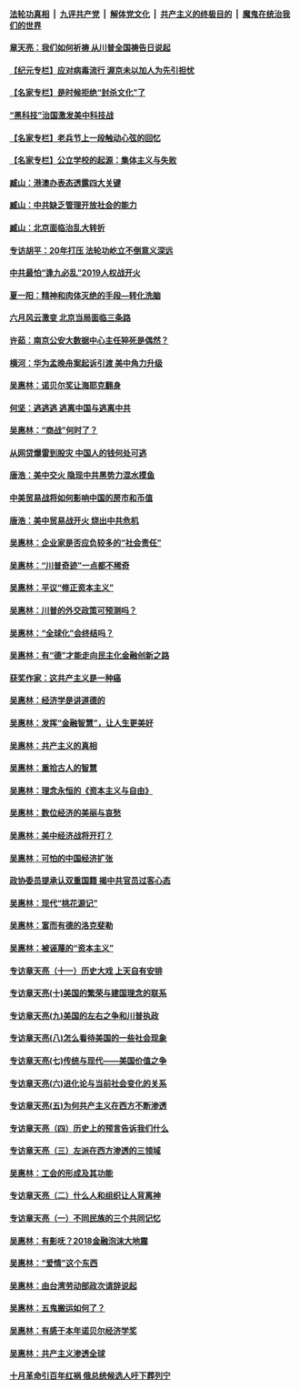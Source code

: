 ####  [法轮功真相](../../../../basic/blob/master/README.md?t=06251531) &nbsp;|&nbsp; [九评共产党](../../../../9ping.md/blob/master/README.md?t=06251531) &nbsp;|&nbsp; [解体党文化](../../../../jtdwh.md/blob/master/README.md?t=06251531)  &nbsp;|&nbsp; [共产主义的终极目的](../../../../gczydzjmd.md/blob/master/README.md?t=06251531) &nbsp;|&nbsp; [魔鬼在统治我们的世界](../../../../mgztzwmdsj.md/blob/master/README.md?t=06251531) 

#### [章天亮：我们如何祈祷 从川普全国祷告日说起](../pages/nsc423/n11944627.md?t=06251531) 

#### [【纪元专栏】应对病毒流行 渥京未以加人为先引担忧](../pages/nsc423/n11875714.md?t=06251531) 

#### [【名家专栏】是时候拒绝“封杀文化”了](../pages/nsc423/n11814093.md?t=06251531) 

#### [“黑科技”治国激发美中科技战](../pages/nsc423/n11638056.md?t=06251531) 

#### [【名家专栏】老兵节上一段触动心弦的回忆](../pages/nsc423/n11646016.md?t=06251531) 

#### [【名家专栏】公立学校的起源：集体主义与失败](../pages/nsc423/n11601833.md?t=06251531) 

#### [臧山：港澳办表态透露四大关键](../pages/nsc423/n11421628.md?t=06251531) 

#### [臧山：中共缺乏管理开放社会的能力](../pages/nsc423/n11407457.md?t=06251531) 

#### [臧山：北京面临治乱大转折](../pages/nsc423/n11406895.md?t=06251531) 

#### [专访胡平：20年打压 法轮功屹立不倒意义深远](../pages/nsc423/n11398800.md?t=06251531) 

#### [中共最怕“逢九必乱”2019人权战开火](../pages/nsc423/n11385248.md?t=06251531) 

#### [夏一阳：精神和肉体灭绝的手段—转化洗脑](../pages/nsc423/n11368250.md?t=06251531) 

#### [六月风云激变 北京当局面临三条路](../pages/nsc423/n11313668.md?t=06251531) 

#### [许茹：南京公安大数据中心主任猝死是偶然？](../pages/nsc423/n11064744.md?t=06251531) 

#### [横河：华为孟晚舟案起诉引渡 美中角力升级](../pages/nsc423/n11027230.md?t=06251531) 

#### [吴惠林：诺贝尔奖让海耶克翻身](../pages/nsc423/n10890049.md?t=06251531) 

#### [何坚：逃逃逃 逃离中国与逃离中共](../pages/nsc423/n10592891.md?t=06251531) 

#### [吴惠林：“商战”何时了？](../pages/nsc423/n10573558.md?t=06251531) 

#### [从网贷爆雷到股灾 中国人的钱何处可逃](../pages/nsc423/n10572800.md?t=06251531) 

#### [唐浩：美中交火 隐现中共黑势力混水摸鱼](../pages/nsc423/n10544040.md?t=06251531) 

#### [中美贸易战将如何影响中国的房市和币值](../pages/nsc423/n10543697.md?t=06251531) 

#### [唐浩：美中贸易战开火 烧出中共危机](../pages/nsc423/n10540126.md?t=06251531) 

#### [吴惠林：企业家是否应负较多的“社会责任”](../pages/nsc423/n10535022.md?t=06251531) 

#### [吴惠林：“川普奇迹”一点都不稀奇](../pages/nsc423/n10512808.md?t=06251531) 

#### [吴惠林：平议“修正资本主义”](../pages/nsc423/n10495724.md?t=06251531) 

#### [吴惠林：川普的外交政策可预测吗？](../pages/nsc423/n10462387.md?t=06251531) 

#### [吴惠林：“全球化”会终结吗？](../pages/nsc423/n10452838.md?t=06251531) 

#### [吴惠林：有“德”才能走向民主化金融创新之路](../pages/nsc423/n10432292.md?t=06251531) 

#### [获奖作家：这共产主义是一种癌](../pages/nsc423/n10431541.md?t=06251531) 

#### [吴惠林：经济学是讲道德的](../pages/nsc423/n10398014.md?t=06251531) 

#### [吴惠林：发挥“金融智慧”，让人生更美好](../pages/nsc423/n10375019.md?t=06251531) 

#### [吴惠林：共产主义的真相](../pages/nsc423/n10351394.md?t=06251531) 

#### [吴惠林：重拾古人的智慧](../pages/nsc423/n10337691.md?t=06251531) 

#### [吴惠林：理念永恒的《资本主义与自由》](../pages/nsc423/n10316274.md?t=06251531) 

#### [吴惠林：数位经济的美丽与哀愁](../pages/nsc423/n10292946.md?t=06251531) 

#### [吴惠林：美中经济战将开打？](../pages/nsc423/n10258825.md?t=06251531) 

#### [吴惠林：可怕的中国经济扩张](../pages/nsc423/n10219147.md?t=06251531) 

#### [政协委员提承认双重国籍 揭中共官员过客心态](../pages/nsc423/n10208809.md?t=06251531) 

#### [吴惠林：现代“桃花源记”](../pages/nsc423/n10185234.md?t=06251531) 

#### [吴惠林：富而有德的洛克斐勒](../pages/nsc423/n10142264.md?t=06251531) 

#### [吴惠林：被诬蔑的“资本主义”](../pages/nsc423/n10124816.md?t=06251531) 

#### [专访章天亮（十一）历史大戏 上天自有安排](../pages/nsc423/n10094905.md?t=06251531) 

#### [专访章天亮(十)美国的繁荣与建国理念的联系](../pages/nsc423/n10094899.md?t=06251531) 

#### [专访章天亮(九)美国的左右之争和川普执政](../pages/nsc423/n10094889.md?t=06251531) 

#### [专访章天亮(八)怎么看待美国的一些社会现象](../pages/nsc423/n10094857.md?t=06251531) 

#### [专访章天亮(七)传统与现代——美国价值之争](../pages/nsc423/n10093140.md?t=06251531) 

#### [专访章天亮(六)进化论与当前社会变化的关系](../pages/nsc423/n10092036.md?t=06251531) 

#### [专访章天亮(五)为何共产主义在西方不断渗透](../pages/nsc423/n10083620.md?t=06251531) 

#### [专访章天亮（四）历史上的预言告诉我们什么](../pages/nsc423/n10083606.md?t=06251531) 

#### [专访章天亮（三）左派在西方渗透的三领域](../pages/nsc423/n10081115.md?t=06251531) 

#### [吴惠林：工会的形成及其功能](../pages/nsc423/n10080633.md?t=06251531) 

#### [专访章天亮（二）什么人和组织让人背离神](../pages/nsc423/n10076637.md?t=06251531) 

#### [专访章天亮（一）不同民族的三个共同记忆](../pages/nsc423/n10074188.md?t=06251531) 

#### [吴惠林：有影呒？2018金融泡沫大地震](../pages/nsc423/n10040534.md?t=06251531) 

#### [吴惠林：“爱情”这个东西](../pages/nsc423/n10019423.md?t=06251531) 

#### [吴惠林：由台湾劳动部政次请辞说起](../pages/nsc423/n9979679.md?t=06251531) 

#### [吴惠林：五鬼搬运如何了？](../pages/nsc423/n9925338.md?t=06251531) 

#### [吴惠林：有感于本年诺贝尔经济学奖](../pages/nsc423/n9871883.md?t=06251531) 

#### [吴惠林：共产主义渗透全球](../pages/nsc423/n9812748.md?t=06251531) 

#### [十月革命引百年红祸 俄总统候选人吁下葬列宁](../pages/nsc423/n9810182.md?t=06251531) 

